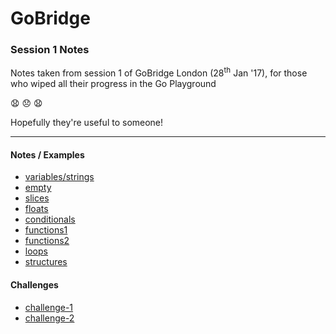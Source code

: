 # GoBridge

### Session 1 Notes

Notes taken from session 1 of GoBridge London (28<sup>th</sup> Jan '17), for those who wiped all their progress in the Go Playground

:anguished: :disappointed: :anguished:

Hopefully they're useful to someone!

---

#### Notes / Examples
- [variables/strings](notes/strings.go)
- [empty](notes/empty.go)
- [slices](notes/slices.go)
- [floats](notes/floats.go)
- [conditionals](notes/conditionals.go)
- [functions1](notes/functions1.go)
- [functions2](notes/functions2.go)
- [loops](notes/loops.go)
- [structures](notes/structures.go)

#### Challenges
- [challenge-1](challenges/challenge-1.go)
- [challenge-2](challenges/challenge-2.go)
